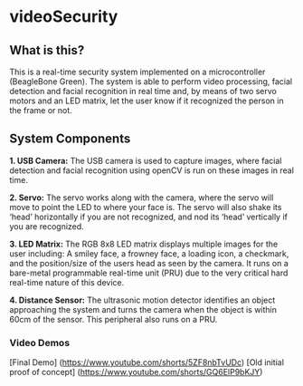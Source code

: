 # videoSecurity

## What is this? ##
This is a real-time security system implemented on a microcontroller (BeagleBone Green). The system is able to perform video processing, facial detection and facial recognition in real time and, by means of two servo motors and an LED matrix, let the user know if it recognized the person in the frame or not.

## System Components ##
**1\. USB Camera:** The USB camera is used to capture images, where facial detection and facial recognition using openCV is run on these images in real time.

**2\. Servo:**  The servo works along with the camera, where the servo will move to point the LED to where your face is. The servo will also shake its ‘head’ horizontally if you are not recognized, and nod its ‘head’ vertically if you are recognized.

**3\. LED Matrix:** The RGB 8x8 LED matrix displays multiple images for the user including: A smiley face, a frowney face, a loading icon, a checkmark, and the position/size of the users head as seen by the camera. It runs on a bare-metal programmable real-time unit (PRU) due to the very critical hard real-time nature of this device.

**4\. Distance Sensor:**  The ultrasonic motion detector identifies an object approaching the system and turns the camera when the object is within 60cm of the sensor. This peripheral also runs on a PRU.

### Video Demos ###

[Final Demo] (https://www.youtube.com/shorts/5ZF8nbTvUDc)
[Old initial proof of concept] (https://www.youtube.com/shorts/GQ6ElP9bKJY)
